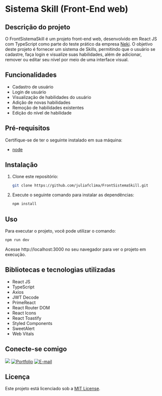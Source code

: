 # Sistema Skill (Front-End web)

## Descrição do projeto

O FrontSistemaSkill é um projeto front-end web, desenvolvido em React JS com TypeScript como parte do teste prático da empresa [Neki](https://neki.com.br/). O objetivo deste projeto é fornecer um sistema de Skills, permitindo que o usuário se cadastre, faça login e visualize suas habilidades, além de adicionar, remover ou editar seu nível por meio de uma interface visual.

## Funcionalidades
- Cadastro de usuário
- Login de usuário
- Visualização de habilidades do usuário
- Adição de novas habilidades
- Remoção de habilidades existentes
- Edição do nível de habilidade

## Pré-requisitos 

Certifique-se de ter o seguinte instalado em sua máquina:

- [node](https://nodejs.org/en/download)

## Instalação

1. Clone este repositório:

   ```bash
   git clone https://github.com/juliafclima/FrontSistemaSkill.git
   ```

2. Execute o seguinte comando para instalar as dependências:

   ```bash
   npm install
   ```

## Uso

Para executar o projeto, você pode utilizar o comando:

```bash
npm run dev
```

Acesse http://localhost:3000 no seu navegador para ver o projeto em execução.

## Bibliotecas e tecnologias utilizadas
- React JS
- TypeScript
- Axios
- JWT Decode
- PrimeReact
- React Router DOM
- React Icons
- React Toastify
- Styled Components
- SweetAlert
- Web Vitals

## Conecte-se comigo 
<a href="https://www.linkedin.com/in/juliafclima/" target="_blank"><img loading="lazy" src="https://img.shields.io/badge/-LinkedIn-%230077B5?style=for-the-badge&logo=linkedin&logoColor=white" target="_blank"></a> 
[![Portfolio](https://img.shields.io/badge/Portfolio-FF5722?style=for-the-badge&logo=todoist&logoColor=white)](https://projeto-portfolio-ruddy.vercel.app)
[![E-mail](https://img.shields.io/badge/-Email-000?style=for-the-badge&logo=microsoft-outlook&logoColor=007BFF)](mailto:juliafclima@hotmail.com)

## Licença

Este projeto está licenciado sob a [MIT License](https://mit-license.org/).

